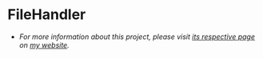 # FileHandler
- *For more information about this project, please visit [its respective page](https://abdulrahmanmohammadsalem.github.io/CppClasses/FileHandler/) on [my website](https://abdulrahmanmohammadsalem.github.io).*